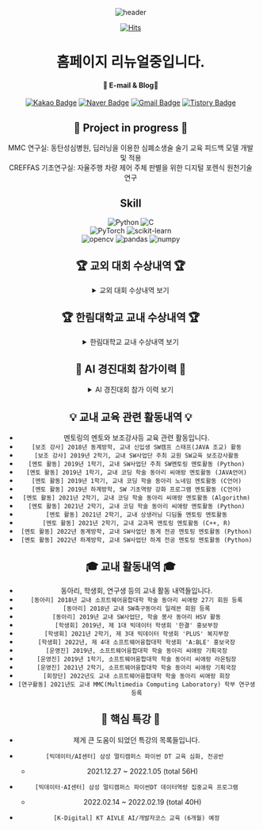 <div align="center"> 
   
![header](https://capsule-render.vercel.app/api?type=waving&color=gradient&customColorList=1,14,15,18,19,20,25,27,28&height=230&section=header&text=SEONGJI-KO&animation=scaleIn&fontSize=90&fontAlignY=38&desc=Thank%20you%20for%20visiting%20my%20GitHub.&descAlignY=57&descAlign=62) </br>

[![Hits](https://hits.seeyoufarm.com/api/count/incr/badge.svg?url=https%3A%2F%2Fgithub.com%2Fseongjiko&count_bg=%23B9D7ED&title_bg=%235C6BC0&icon=github.svg&icon_color=%23FFFFFF&title=Visitors&edge_flat=false)](https://hits.seeyoufarm.com)

# 홈페이지 리뉴얼중입니다.
#### :link: E-mail & Blog:link:
[![Kakao Badge](https://img.shields.io/badge/Kakao-FFCD00?style=flat-square&logo=Kakaotalk&logoColor=white&link=mailto:soc06202@kakao.com)](mailto:soc06202@kakao.com)
[![Naver Badge](https://img.shields.io/badge/Naver-03C75A?style=flat-square&logo=Naver&logoColor=white&link=mailto:soc06202@naver.com)](mailto:soc06202@naver.com)
[![Gmail Badge](https://img.shields.io/badge/Gmail-d14836?style=flat-square&logo=Gmail&logoColor=white&link=mailto:soc06202@gmail.com)](mailto:soc06202@gmail.com)
[![Tistory Badge](https://img.shields.io/badge/Tistory-000000?style=flat-square&logo=Tistory&logoColor=white&link=mailto:soc06202@gmail.com)](mailto:soc06202@gmail.com)


## 📓 Project in progress 📓
MMC 연구실: 동탄성심병원, 딥러닝을 이용한 심폐소생술 술기 교육 피드백 모델 개발 및 적용 </br>
CREFFAS 기초연구실: 자율주행 차량 제어 주체 판별을 위한 디지털 포렌식 원천기술 연구 </br>

## Skill
![Python](https://img.shields.io/badge/python-3776AB?style=flat&logo=python&logoColor=white)
![C](https://img.shields.io/badge/C-A8B9CC?style=flat&logo=C&logoColor=white) <br>
![PyTorch](https://img.shields.io/badge/PyTorch-EE4C2C?style=flat&logo=PyTorch&logoColor=white)
![scikit-learn](https://img.shields.io/badge/scikit_learn-F7931E?style=flat&logo=scikit-learn&logoColor=white) <br>
![opencv](https://img.shields.io/badge/opencv-5C3EE8?style=flat&logo=opencv&logoColor=white)
![pandas](https://img.shields.io/badge/pandas-150458?style=flat&logo=pandas&logoColor=white)
![numpy](https://img.shields.io/badge/numpy-013243?style=flat&logo=numpy&logoColor=white)

<!---[![Anurag's GitHub stats](https://github-readme-stats.vercel.app/api?username=SeongjiGo)](https://github.com/anuraghazra/github-readme-stats)--->

## :trophy: 교외 대회 수상내역  :trophy:
<details>
<summary> 교외 대회 수상내역 보기 </summary>
<div markdown="1">


**🥇[대상] 제 9회 대한민국 SW해커톤 (과학기술정보통신부 장관상)**  
<details>
<summary> 자세히 보기 </summary>
<div markdown="1">

[레포지토리 링크] https://github.com/seongjiko/DeepSeat_project  
<img width="500" alt="image" src="https://user-images.githubusercontent.com/46768743/190939569-b2afd7c5-72e0-4913-9890-5fca3e013e28.png"> <br>
<img width="500" alt="image" src="https://user-images.githubusercontent.com/46768743/196549111-0078650a-bb13-4ff4-92f4-835f140335dc.png">

</div>
</details>

**👍[장려상] ACK 2022 학부생 논문 경진 대회** 
<details>
<summary> 자세히 보기 </summary>
<div markdown="1">
   
논문 명: 신뢰할 수 있는 딥러닝 기반 단일 캠 좌석현황 실시간 탐지 솔루션
[레포지토리 링크] https://github.com/seongjiko/DeepSeat_project  
   
</div>
</details>
 
👍`[장려상, 최종 9위] SW중심대학 공동 AI 경진대회 <본선>`  
[레포지토리 링크] https://github.com/seongjiko/customocr  

👍`[우수논문상(학부생)]  2022 정보보호학회 동계학술대회(CISC-W’22)`  
CAN 프레임 간격 기반 침입 탐지 방법론  

</div>
</details>


## :trophy: 한림대학교 교내 수상내역 :trophy:
<details>
<summary> 한림대학교 교내 수상내역 보기 </summary>
<div markdown="1">  

```python
🥇[인기상 1위] 2018년 2학기, 교내 코딩 학술 동아리 씨애랑 2018년도 SW전시회 출품
🥈[은상 2위] 2019년 2학기 교내 SW사업단 주최 제 1회 SW 교육영상 공모전
영상 제목: Hello Wolrd!! 부터 Up&Down 게임 까지!
[유튜브 링크]https://www.youtube.com/playlist?list=PL840mWpdPGmDbekDZ_EOdY55ps3qi1FTg
🥇[대상 1위] 2019년 2학기 교내 소프트웨어 융합대학 학술 콘테스트(서공제) 개인 부문
[레포지토리 링크]https://github.com/seongjiko/Dodge-Ver1.1
🥉[동상 3위] 2019년 2학기 교내 소프트웨어 융합대학 학술 콘테스트(서공제) 팀 부문
🥈[인기상 2위] 2019년 2학기 교내 코딩 학술 동아리 씨애랑 2019년도 SW전시회 출품
[레포지토리 링크]https://github.com/seongjiko/SpaceDodge
🥇[금상 1위] 2021년 2학기, 교내 SW사업단 주최 SW week, SW 영상 제작 공모전 대회
영상 제목: 백준알고리즘(boj.kr)을 파헤쳐 보자!
[영상 보기]https://drive.google.com/file/d/1H8nFhMbOrxW9hFLLlo55LjiX5zPZM1jK/view?usp=sharing
🥇[금상 1위] 2021년 2학기, 교내 SW사업단 주최 SW week, 오픈소스 소프트웨어 활용 경진대회
🥈[금상 2위] 2021년 2학기, 교내 SW사업단 주최 SW week, SW 창업 아이디어 경진대회
🥈[은상 2위] 2021년 2학기, 교내 SW사업단 주최 SW week, SW기초대회 (파이썬 퀴즈 온 더 한림)
🥇[최우수상 1위] 2022년 동계, 교내 LINK+ 사업단 주최 커리어 포트폴리오 경진대회
🥈[금상 2위] 2022년 1학기, 교내 SW사업단 주최 SW 캡스톤디자인 (DeepSeat 팀)
[레포지토리 링크] https://github.com/seongjiko/DeepSeat_project
🥉[동상 3위] 2022년 교내 SW사업단 주최 Gitgub 포트폴리오 경진대회
```

</div>
</details>

## 🤖 AI 경진대회 참가이력 🤖
<details>
<summary> AI 경진대회 참가 이력 보기 </summary>
<div markdown="1">

| Competition 	| Subject                         	                | Task                  	| Rank / participants           | Percentile 	| Date  	|
|-------------	|---------------------------------	                |-----------------------	|---------------	            |------------	|-------	|
| Dacon       	| 2023 SW중심대학 공동 AI 경진대회 	                | Vision (Segmentation)   	| ? / 975명 	                | -             | 진행중 	|
| Dacon       	| 도배 하자 유형 분류 AI 경진대회 	                | Vision (Classifier)   	| 41등 / 1,025팀 	            | 상위 4%    	| 23/05 	|
| Dacon       	| 포디블록 구조 추출 AI 경진대회  	                | Vision (Segmentation) 	| 85등 / 461팀     	            | 상위 19%     	| 23/01     |
| Dacon        	| 2022 SW중심대학 공동 AI 경진대회 (수상)        	| Vision (OCR)             	| 5등 / 77팀             	    | 상위 7%      	| 22/10     |
| Dacon        	| 자율주행 센서의 안테나 성능 예측 AI경진대회        | Tabular             	    | 226등 / 975팀             	| 상위 23%      | 22/08     |
| Dacon(basic)  | 항공사 고객 만족도 예측 경진대회        	        | Tabular             	    | 2등 / 615명             	    | 상위 1%      	| 22/02     |
| Dacon(basic)  | 영화 리뷰 감정분석 경진대회        	            | NLP             	        | 39등 / 605명             	    | 상위 6%      	| -      	|
| Dacon(basic)  | 펭귄 몸무게 예측 경진대회        	                | Tabular             	    | 26등 / 725명             	    | 상위 3%      	| 22/01     |
 
</div>
</details>

## :bulb: 교내 교육 관련 활동내역 :bulb:
- 멘토링의 멘토와 보조강사등 교육 관련 활동입니다.
- `[보조 강사] 2018년 동계방학, 교내 신입생 SW캠프 스태프(JAVA 조교) 활동`
- `[보조 강사] 2019년 2학기, 교내 SW사업단 주최 교원 SW교육 보조강사활동`
- `[멘토 활동] 2019년 1학기, 교내 SW사업단 주최 SW멘토링 멘토활동 (Python)`
- `[멘토 활동] 2019년 1학기, 교내 코딩 학술 동아리 씨애랑 멘토활동 (JAVA언어)`
- `[멘토 활동] 2019년 1학기, 교내 코딩 학술 동아리 노네임 멘토활동 (C언어)`
- `[멘토 활동] 2019년 하계방학, SW 기초역량 강화 프로그램 멘토활동 (C언어)`
- `[멘토 활동] 2021년 2학기, 교내 코딩 학술 동아리 씨애랑 멘토활동 (Algorithm)`
- `[멘토 활동] 2021년 2학기, 교내 코딩 학술 동아리 씨애랑 멘토활동 (Python)`
- `[멘토 활동] 2021년 2학기, 교내 상생러닝 디딤돌 멘토링 멘토활동`
- `[멘토 활동] 2021년 2학기, 교내 교과목 멘토링 멘토활동 (C++, R)`
- `[멘토 활동] 2022년 동계방학, 교내 SW사업단 동계 전공 멘토링 멘토활동 (Python)`
- `[멘토 활동] 2022년 하계방학, 교내 SW사업단 하계 전공 멘토링 멘토활동 (Python)`

##  :mortar_board: 교내 활동내역 :mortar_board:
- 동아리, 학생회, 연구생 등의 교내 활동 내역들입니다.
- `[동아리] 2018년 교내 소프트웨어융합대학 학술 동아리 씨애랑 27기 회원 등록`
- `[동아리] 2018년 교내 SW축구동아리 일레븐 회원 등록`
- `[동아리] 2019년 교내 SW사업단, 학술 봉사 동아리 HSV 활동`
- `[학생회] 2019년, 제 1대 빅데이터 학생회 '한결' 홍보부장`
- `[학생회] 2021년 2학기, 제 3대 빅데이터 학생회 'PLUS' 복지부장`
- `[학생회] 2022년, 제 4대 소프트웨어융합대학 학생회 'A:BLE' 홍보국장`
- `[운영진] 2019년, 소프트웨어융합대학 학술 동아리 씨애랑 기획국장`
- `[운영진] 2019년 1학기, 소프트웨어융합대학 학술 동아리 씨애랑 라온팀장`
- `[운영진] 2021년 2학기, 소프트웨어융합대학 학술 동아리 씨애랑 기획국장`
- `[회장단] 2022년도 교내 소프트웨어융합대학 학술 동아리 씨애랑 회장`
- `[연구활동] 2021년도 교내 MMC(Multimedia Computing Laboratory) 학부 연구생 등록`

## 🏫 핵심 특강 🏫
- 제게 큰 도움이 되었던 특강의 목록들입니다.
- `[빅데이터/AI센터] 삼성 멀티캠퍼스 파이썬 DT 교육 심화, 전공반 `
  - 2021.12.27 ~ 2022.1.05 (total 56H)

- `[빅데이터·AI센터] 삼성 멀티캠퍼스 파이썬DT 데이터역량 집중교육 프로그램`
  - 2022.02.14 ~ 2022.02.19 (total 40H)
 
- `[K-Digital] KT AIVLE AI/개발자코스 교육 (6개월) 예정`
